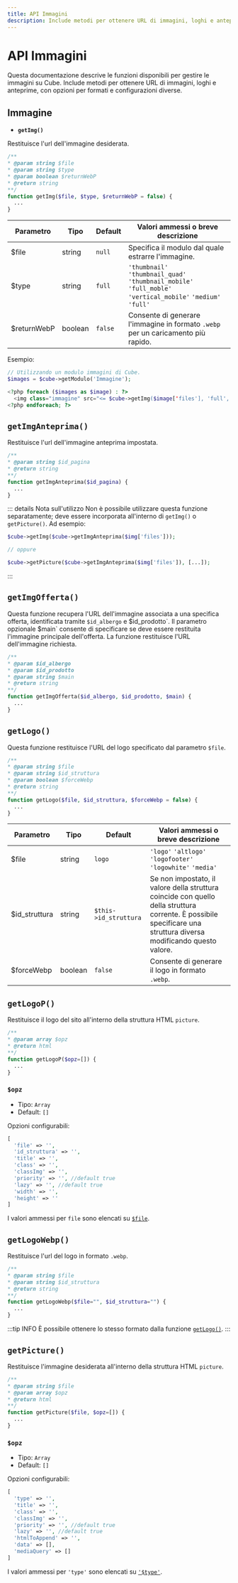 ```yaml
---
title: API Immagini
description: Include metodi per ottenere URL di immagini, loghi e anteprime, con opzioni per formati e configurazioni diverse.
---
```


# API Immagini

Questa documentazione descrive le funzioni disponibili per gestire le immagini su Cube. Include metodi per ottenere URL di immagini, loghi e anteprime, con opzioni per formati e configurazioni diverse.

## Immagine

- **`getImg()`**

Restituisce l'url dell'immagine desiderata.

```php
/**
* @param string $file
* @param string $type
* @param boolean $returnWebP
* @return string
**/
function getImg($file, $type, $returnWebP = false) {
  ...
}
```

| Parametro   | Tipo    | Default | Valori ammessi o breve descrizione                                                                           |
| ----------- | ------- | ------- | ------------------------------------------------------------------------------------------------------------ |
| $file       | string  | `null`  | Specifica il modulo dal quale estrarre l'immagine.                                                           |
| $type       | string  | `full`  | `'thumbnail'` `'thumbnail_quad'` `'thumbnail_mobile'` `'full_moble'` `'vertical_mobile'` `'medium'` `'full'` |
| $returnWebP | boolean | `false` | Consente di generare l'immagine in formato `.webp` per un caricamento più rapido.                            |

Esempio:

```php
// Utilizzando un modulo immagini di Cube.
$images = $cube->getModulo('Immagine');

<?php foreach ($images as $image) : ?>
  <img class="immagine" src="<= $cube->getImg($image['files'], 'full', true); ?>">
<?php endforeach; ?>
```

## `getImgAnteprima()`

Restituisce l'url dell'immagine anteprima impostata.

```php
/**
* @param string $id_pagina
* @return string
**/
function getImgAnteprima($id_pagina) {
  ...
}
```

::: details Nota sull'utilizzo
Non è possibile utilizzare questa funzione separatamente; deve essere incorporata all'interno di `getImg()` o `getPicture()`. Ad esempio:

```php
$cube->getImg($cube->getImgAnteprima($img['files']));

// oppure

$cube->getPicture($cube->getImgAnteprima($img['files']), [...]);
```

:::

## `getImgOfferta()`

Questa funzione recupera l'URL dell'immagine associata a una specifica offerta, identificata tramite `$id_albergo` e $`id_prodotto`. Il parametro opzionale `$main` consente di specificare se deve essere restituita l'immagine principale dell'offerta. La funzione restituisce l'URL dell'immagine richiesta.

```php
/**
* @param $id_albergo
* @param $id_prodotto
* @param string $main
* @return string
**/
function getImgOfferta($id_albergo, $id_prodotto, $main) {
  ...
}
```

## `getLogo()`

Questa funzione restituisce l'URL del logo specificato dal parametro `$file`.

```php
/**
* @param string $file
* @param string $id_struttura
* @param boolean $forceWebp
* @return string
**/
function getLogo($file, $id_struttura, $forceWebp = false) {
  ...
}
```

| Parametro     | Tipo    | Default               | Valori ammessi o breve descrizione                                                                                                                                 |
| ------------- | ------- | --------------------- | ------------------------------------------------------------------------------------------------------------------------------------------------------------------ |
| $file         | string  | `logo`                | `'logo'` `'altlogo'` `'logofooter'` `'logowhite'` `'media'`                                                                                                        |
| $id_struttura | string  | `$this->id_struttura` | Se non impostato, il valore della struttura coincide con quello della struttura corrente. È possibile specificare una struttura diversa modificando questo valore. |
| $forceWebp    | boolean | `false`               | Consente di generare il logo in formato `.webp`.                                                                                                                   |

## `getLogoP()`

Restituisce il logo del sito all'interno della struttura HTML `picture`.

```php
/**
* @param array $opz
* @return html
**/
function getLogoP($opz=[]) {
  ...
}
```

<h3><code>$opz</code></h3>

- Tipo: `Array`
- Default: `[]`

Opzioni configurabili:

```php
[
  'file' => '',
  'id_struttura' => '',
  'title' => '',
  'class' => '',
  'classImg' => '',
  'priority' => '', //default true
  'lazy' => '', //default true
  'width' => '',
  'height' => ''
]
```

I valori ammessi per `file` sono elencati su [`$file`](#getlogo).

## `getLogoWebp()`

Restituisce l'url del logo in formato `.webp`.

```php
/**
* @param string $file
* @param string $id_struttura
* @return string
**/
function getLogoWebp($file="", $id_struttura="") {
  ...
}
```

:::tip INFO
È possibile ottenere lo stesso formato dalla funzione [`getLogo()`](#getlogo).
:::

## `getPicture()`

Restituisce l'immagine desiderata all'interno della struttura HTML `picture`.

```php
/**
* @param string $file
* @param array $opz
* @return html
**/
function getPicture($file, $opz=[]) {
  ...
}
```

### `$opz`

- Tipo: `Array`
- Default: `[]`

Opzioni configurabili:

```php
[
  'type' => '',
  'title' => '',
  'class' => '',
  'classImg' => '',
  'priority' => '', //default true
  'lazy' => '', //default true
  'htmlToAppend' => '',
  'data' => [],
  'mediaQuery' => []
]
```

I valori ammessi per `'type'` sono elencati su [`'$type'`](#getpicture).
